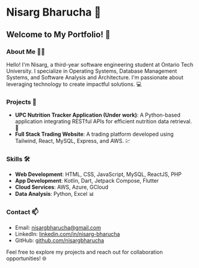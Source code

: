 # Nisarg Bharucha 🌟

## Welcome to My Portfolio! 📁

### About Me 🙋‍♂️
Hello! I'm Nisarg, a third-year software engineering student at Ontario Tech University. I specialize in Operating Systems, Database Management Systems, and Software Analysis and Architecture. I'm passionate about leveraging technology to create impactful solutions. 💻

### Projects 🚀
- **UPC Nutrition Tracker Application (Under work)**: A Python-based application integrating RESTful APIs for efficient nutrition data retrieval. 🍎
- **Full Stack Trading Website**: A trading platform developed using Tailwind, React, MySQL, Express, and AWS. 💹

### Skills 🛠️
- **Web Development**: HTML, CSS, JavaScript, MySQL, ReactJS, PHP
- **App Development**: Kotlin, Dart, Jetpack Compose, Flutter
- **Cloud Services**: AWS, Azure, GCloud
- **Data Analysis**: Python, Excel 📊


### Contact 📫
- Email: [nisargbharucha@gmail.com](mailto:nisargbharucha@gmail.com)
- LinkedIn: [linkedin.com/in/nisarg-bharucha](https://linkedin.com/in/nisarg-bharucha)
- GitHub: [github.com/nisargbharucha](https://github.com/nisargbharucha)

Feel free to explore my projects and reach out for collaboration opportunities! 🌐
